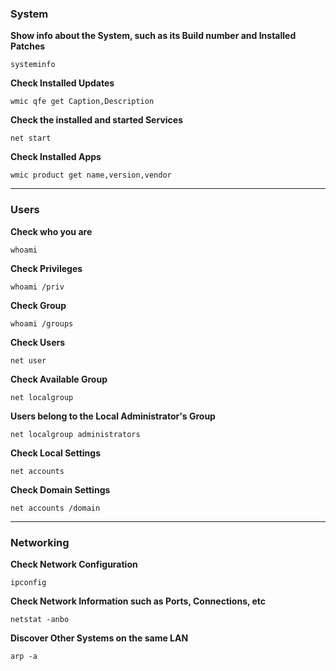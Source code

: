 ### System
**Show info about the System, such as its Build number and Installed Patches**
```
systeminfo
```

**Check Installed Updates**
```
wmic qfe get Caption,Description
```

**Check the installed and started Services**
```
net start
```

**Check Installed Apps**
```
wmic product get name,version,vendor
```

---
### Users
**Check who you are**
```
whoami
```

**Check Privileges**
```
whoami /priv
```

**Check Group**
```
whoami /groups
```

**Check Users**
```
net user
```

**Check Available Group**
```
net localgroup
```

**Users belong to the Local Administrator's Group**
```
net localgroup administrators
```

**Check Local Settings**
```
net accounts
```

**Check Domain Settings**
```
net accounts /domain
```

---
### Networking
**Check Network Configuration**
```
ipconfig
```

**Check Network Information such as Ports, Connections, etc**
```
netstat -anbo
```

**Discover Other Systems on the same LAN**
```
arp -a
```

